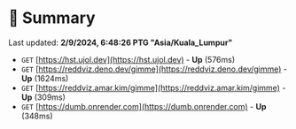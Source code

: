 # 📖 Summary
Last updated: **2/9/2024, 6:48:26 PTG "Asia/Kuala_Lumpur"**

- `GET` [https://hst.ujol.dev](https://hst.ujol.dev) - **Up** (576ms)
- `GET` [https://reddviz.deno.dev/gimme](https://reddviz.deno.dev/gimme) - **Up** (1624ms)
- `GET` [https://reddviz.amar.kim/gimme](https://reddviz.amar.kim/gimme) - **Up** (309ms)
- `GET` [https://dumb.onrender.com](https://dumb.onrender.com) - **Up** (348ms)
